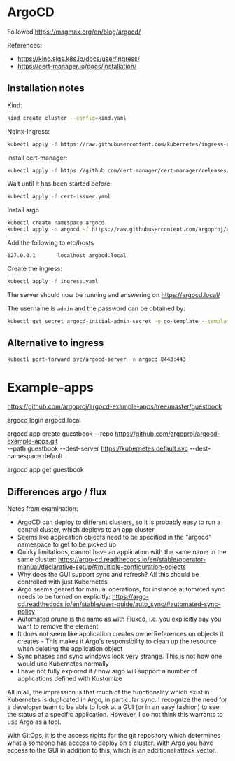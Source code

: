 # ArgoCD

Followed https://magmax.org/en/blog/argocd/

References:
- https://kind.sigs.k8s.io/docs/user/ingress/
- https://cert-manager.io/docs/installation/

## Installation notes 

Kind:
```bash
kind create cluster --config=kind.yaml
````

Nginx-ingress:
```bash
kubectl apply -f https://raw.githubusercontent.com/kubernetes/ingress-nginx/main/deploy/static/provider/kind/deploy.yaml
```

Install cert-manager:
```bash
kubectl apply -f https://github.com/cert-manager/cert-manager/releases/download/v1.9.1/cert-manager.yaml
```
Wait until it has been started before:
```bash
kubectl apply -f cert-issuer.yaml
``` 

Install argo
```bash
kubectl create namespace argocd
kubectl apply -n argocd -f https://raw.githubusercontent.com/argoproj/argo-cd/stable/manifests/install.yaml
```

Add the following to etc/hosts
```
127.0.0.1       localhost argocd.local
```

Create the ingress:

```bash
kubectl apply -f ingress.yaml
```

The server should now be running and answering on https://argocd.local/

The username is `admin` and the password can be obtained by:

```bash
kubectl get secret argocd-initial-admin-secret -o go-template --template="{{.data.password|base64decode}}"
```

## Alternative to ingress

```bash
kubectl port-forward svc/argocd-server -n argocd 8443:443
```

# Example-apps

https://github.com/argoproj/argocd-example-apps/tree/master/guestbook

argocd login argocd.local

argocd app create guestbook --repo https://github.com/argoproj/argocd-example-apps.git \
       --path guestbook --dest-server https://kubernetes.default.svc --dest-namespace default

argocd app get guestbook

## Differences argo / flux

Notes from examination:

- ArgoCD can deploy to different clusters, so it is probably easy to run a control cluster, which deploys to an app cluster
- Seems like application objects need to be specified in the "argocd" namespace to get to be picked up
- Quirky limitations, cannot have an application with the same name in the same cluster:
  https://argo-cd.readthedocs.io/en/stable/operator-manual/declarative-setup/#multiple-configuration-objects
- Why does the GUI support sync and refresh? All this should be	controlled with	just Kubernetes
- Argo seems geared for manual operations, for instance automated sync needs to be turned on explicitly:
  https://argo-cd.readthedocs.io/en/stable/user-guide/auto_sync/#automated-sync-policy
- Automated prune is the same as with Fluxcd, i.e. you explicitly say you want to remove the element
- It does not seem like application creates ownerReferences on objects it creates
       - This makes it Argo's responsibility to clean up the resource when deleting the application object
- Sync phases and sync windows look very strange. This is not how one would use Kubernetes normally
- I have not fully explored if / how argo will support a number of applications defined with Kustomize

All in all, the impression is that much of the functionality which exist in Kubernetes is duplicated in 
Argo, in particular sync. I recognize the need for a developer team to be able to look at a GUI (or in 
an easy fashion) to see the status of a specific application. However, I do not think this warrants to 
use Argo as a tool.

With GitOps, it is the access rights for the git repository which determines what a someone has 
access to deploy on a cluster. With Argo you have access to the GUI in addition to this, which 
is an additional attack vector.
